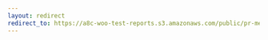```yaml
---
layout: redirect
redirect_to: https://a8c-woo-test-reports.s3.amazonaws.com/public/pr-merge/42768/e2e/index.html
---
```

